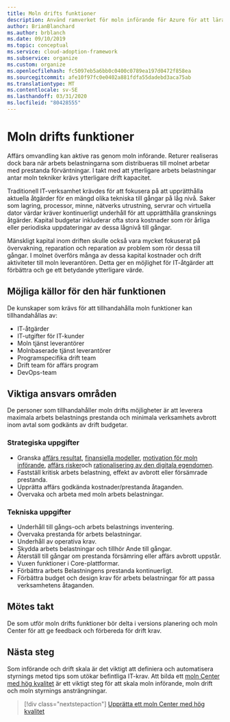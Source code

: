 ```yaml
---
title: Moln drifts funktioner
description: Använd ramverket för moln införande för Azure för att lära dig om moln drifts funktioner och ge IT-åtgärder möjlighet att förbättra och tillhandahålla ytterligare värden.
author: BrianBlanchard
ms.author: brblanch
ms.date: 09/10/2019
ms.topic: conceptual
ms.service: cloud-adoption-framework
ms.subservice: organize
ms.custom: organize
ms.openlocfilehash: fc5097eb5a6bb0c0400c0789ea197d0472f858ea
ms.sourcegitcommit: afe10f97fc0e0402a881fdfa55dadebd3aca75ab
ms.translationtype: MT
ms.contentlocale: sv-SE
ms.lasthandoff: 03/31/2020
ms.locfileid: "80428555"
---
```

# <a name="cloud-operation-capabilities"></a>Moln drifts funktioner

Affärs omvandling kan aktive ras genom moln införande. Returer realiseras dock bara när arbets belastningarna som distribueras till molnet arbetar med prestanda förväntningar. I takt med att ytterligare arbets belastningar antar moln tekniker krävs ytterligare drift kapacitet.

Traditionell IT-verksamhet krävdes för att fokusera på att upprätthålla aktuella åtgärder för en mängd olika tekniska till gångar på låg nivå. Saker som lagring, processor, minne, nätverks utrustning, servrar och virtuella dator värdar kräver kontinuerligt underhåll för att upprätthålla gransknings åtgärder. Kapital budgetar inkluderar ofta stora kostnader som rör årliga eller periodiska uppdateringar av dessa lågnivå till gångar.

 Mänskligt kapital inom driften skulle också vara mycket fokuserat på övervakning, reparation och reparation av problem som rör dessa till gångar. I molnet överförs många av dessa kapital kostnader och drift aktiviteter till moln leverantören. Detta ger en möjlighet för IT-åtgärder att förbättra och ge ett betydande ytterligare värde.

## <a name="possible-sources-for-this-capability"></a>Möjliga källor för den här funktionen

De kunskaper som krävs för att tillhandahålla moln funktioner kan tillhandahållas av:

- IT-åtgärder
- IT-utgifter för IT-kunder
- Moln tjänst leverantörer
- Molnbaserade tjänst leverantörer
- Programspecifika drift team
- Drift team för affärs program
- DevOps-team

## <a name="key-responsibilities"></a>Viktiga ansvars områden

De personer som tillhandahåller moln drifts möjligheter är att leverera maximala arbets belastnings prestanda och minimala verksamhets avbrott inom avtal som godkänts av drift budgetar.

### <a name="strategic-tasks"></a>Strategiska uppgifter

- Granska [affärs resultat](../strategy/business-outcomes/index.md), [finansiella modeller](../strategy/financial-models.md), [motivation för moln införande](../strategy/motivations.md), [affärs risker](../govern/policy-compliance/risk-tolerance.md)och [rationalisering av den digitala egendomen](../digital-estate/index.md).
- Fastställ kritisk arbets belastning, effekt av avbrott eller försämrade prestanda.
- Upprätta affärs godkända kostnader/prestanda åtaganden.
- Övervaka och arbeta med moln arbets belastningar.

### <a name="technical-tasks"></a>Tekniska uppgifter

- Underhåll till gångs-och arbets belastnings inventering.
- Övervaka prestanda för arbets belastningar.
- Underhåll av operativa krav.
- Skydda arbets belastningar och tillhör Ande till gångar.
- Återställ till gångar om prestanda försämring eller affärs avbrott uppstår.
- Vuxen funktioner i Core-plattformar.
- Förbättra arbets Belastningens prestanda kontinuerligt.
- Förbättra budget och design krav för arbets belastningar för att passa verksamhetens åtaganden.

## <a name="meeting-cadence"></a>Mötes takt

De som utför moln drifts funktioner bör delta i versions planering och moln Center för att ge feedback och förbereda för drift krav.

## <a name="next-steps"></a>Nästa steg

Som införande och drift skala är det viktigt att definiera och automatisera styrnings metod tips som utökar befintliga IT-krav. Att bilda ett [moln Center med hög kvalitet](./cloud-center-of-excellence.md) är ett viktigt steg för att skala moln införande, moln drift och moln styrnings ansträngningar.

> [!div class="nextstepaction"]
> [Upprätta ett moln Center med hög kvalitet](./cloud-center-of-excellence.md)
